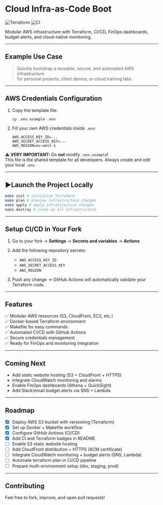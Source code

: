 # Cloud Infra-as-Code Boot

![Terraform](https://img.shields.io/badge/Terraform-✔️-623CE4?logo=terraform)
![CI](https://github.com/manea-palluat/cloud-infra-boot/actions/workflows/ci.yml/badge.svg)

Modular AWS infrastructure with Terraform, CI/CD, FinOps dashboards, budget alerts, and cloud-native monitoring.

---

## Example Use Case

> Quickly bootstrap a reusable, secure, and automated AWS infrastructure  
for personal projects, client demos, or cloud training labs.

---

## AWS Credentials Configuration

1. Copy the template file:
   ```bash
   cp .env.example .env
   ```

2. Fill your own AWS credentials inside `.env`:
   ```
   AWS_ACCESS_KEY_ID=...
   AWS_SECRET_ACCESS_KEY=...
   AWS_REGION=eu-west-1
   ```

⚠️ **VERY IMPORTANT:** Do **not** modify `.env.example`!  
This file is the shared template for all developers. Always create and edit your local `.env`.

---

## ▶Launch the Project Locally

```bash
make init # initialize Terraform
make plan # preview infrastructure changes
make apply # apply infrastructure changes
make destroy # clean up all infrastructure
```

---

## Setup CI/CD in Your Fork

1. Go to your fork → **Settings** → **Secrets and variables** → **Actions**

2. Add the following repository secrets:
   - `AWS_ACCESS_KEY_ID`
   - `AWS_SECRET_ACCESS_KEY`
   - `AWS_REGION`

3. Push any change → GitHub Actions will automatically validate your Terraform code.

---

## Features

✅ Modular AWS resources (S3, CloudFront, EC2, etc.)  
✅ Docker-based Terraform environment  
✅ Makefile for easy commands  
✅ Automated CI/CD with GitHub Actions  
✅ Secure credentials management  
✅ Ready for FinOps and monitoring integration

---

## Coming Next

- Add static website hosting (S3 + CloudFront + HTTPS)  
- Integrate CloudWatch monitoring and alarms  
- Enable FinOps dashboards (Athena + QuickSight)  
- Add Slack/email budget alerts via SNS + Lambda

---

## Roadmap

- [x] Deploy AWS S3 bucket with versioning (Terraform)
- [x] Set up Docker + Makefile workflow
- [x] Configure GitHub Actions (CI/CD)
- [x] Add CI and Terraform badges in README
- [ ] Enable S3 static website hosting
- [ ] Add CloudFront distribution + HTTPS (ACM certificate)
- [ ] Integrate CloudWatch monitoring + budget alerts (SNS, Lambda)
- [ ] Automate terraform plan in CI/CD pipeline
- [ ] Prepare multi-environment setup (dev, staging, prod)

---

## Contributing

Feel free to fork, improve, and open pull requests!   